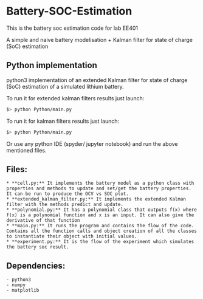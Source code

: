 # Battery-SOC-Estimation
This is the battery soc estimation code for lab EE401

A simple and naive battery modelisation + Kalman filter for state of charge (SoC) estimation

## Python implementation
python3 implementation of an extended Kalman filter for state of charge (SoC) estimation of a simulated lithium battery. 

To run it for extended kalman filters results just launch:
```sh
$> python Python/main.py
```

To run it for kalman filters results just launch:
```sh
$> python Python/main.py
```
Or use any python IDE (spyder/ jupyter notebook) and run the above mentioned files.

## Files:
    * **cell.py:** It implements the battery model as a python class with properties and methods to update and set/get the battery properties. It can be run to produce the OCV vs SOC plot.
    * **extended_kalman_filter.py:** It implements the extended Kalman filter with the methods predict and update.
    * **polynomial.py:** It has a polynomial class that outputs f(x) where f(x) is a polynomial function and x is an input. It can also give the derivative of that function
    * **main.py:** It runs the program and contains the flow of the code. Contains all the function calls and object creation of all the classes to instantiate their object with initial values.
    * **experiment.py:** It is the flow of the experiment which simulates the battery soc result.
    
## Dependencies:
    - python3
    - numpy
    - matplotlib
